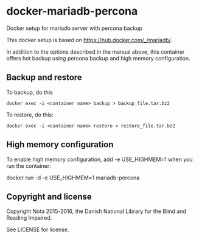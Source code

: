 # docker-mariadb-percona

Docker setup for mariadb server with percona backup

This docker setup is based on https://hub.docker.com/_/mariadb/.

In addition to the options described in the manual above, this container offers hot backup
using percona backup and high memory configuration.


## Backup and restore

To backup, do this

    docker exec -i <container name> backup > backup_file.tar.bz2

To restore, do this:

    docker exec -i <container name> restore < restore_file.tar.bz2


## High memory configuration

To enable high memory configuration, add -e USE_HIGHMEM=1 when you run the container:

docker run -d -e USE_HIGHMEM=1 mariadb-percona


## Copyright and license

Copyright Nota 2015-2016, the Danish National Library for the Blind and Reading Impaired.

See LICENSE for license.


